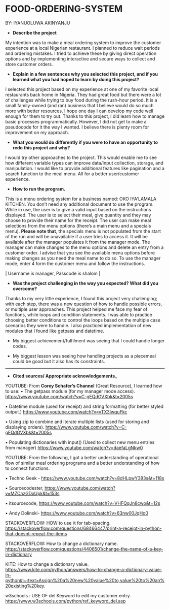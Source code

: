 # FOOD-ORDERING-SYSTEM

BY: IYANUOLUWA AKINYANJU

- __Describe the project__ 

My intention was to make a meal ordering system to improve the customer experience at a local Nigerian restaurant. 
I planned to reduce wait periods and ordering mistakes. 
I tried to achieve these by giving direct operation options and by implementing interactive and secure ways to collect and store customer orders.


- __Explain in a few sentences why you selected this project, and if you learned what you had hoped to learn by doing this project?__

I selected this project based on my experience at one of my favorite local restaurants back home in Nigeria. 
They had great food but there were a lot of challenges while trying to buy food during the rush-hour period. 
It is a small family-owned (and ran) business that I believe would do so much more with better resources. 
I hope one day I can develop my code well enough for them to try out. 
Thanks to this project, I did learn how to manage basic processes programmatically. 
However, I did not get to make a pseudocode for it the way I wanted. I believe there is plenty room for improvement on my approach.



- __What you would do differently if you were to have an opportunity to redo this project and why?__

I would try other approaches to the project. This would enable me to see how different variable types can improve data/input collection, storage, and manipulation. 
I would like to provide additional features like pagination and a search function to the meal menu. All for a better user/customer experience. 


- __How to run the program.__

This is a menu ordering system for a business named: OKO IYA'LAMALA KITCHEN.
You don’t need any additional document to use the program. 
While in use, the user is to give a valid input based on the instructions displayed.
The user is to select their meal, give quantity and they may choose to provide their name for the receipt.
The user can make meal selections from the menu options (there’s a main menu and a specials menu). 
__Please note that__, the specials menu is not populated from the start of the run and will be unavailable if a user tries to access it.
It will be available after the manager populates it from the manager mode. The manager can make changes to the menu options and delete an entry from a customer order. 
I advise that you see the available menu options before making changes as you need the meal name to do so.
To use the manager mode, enter 4 form the customer menu and follow the instructions.

| Username is manager, Passcode is shalom |


- __Was the project challenging in the way you expected? What did you overcome?__ 

Thanks to my very little experience, I found this project very challenging; with each step, there was a new question of how to handle possible errors, or multiple user approaches.
This project helped me face my fear of functions, while loops and condition statements. 
I was able to practice choosing better conditions to control the loops based on the multiple case scenarios they were to handle. 
I also practiced implementation of new modules that I found like getpass and datetime. 

- My biggest achievement/fulfilment was seeing that I could handle longer codes. 

- My biggest lesson was seeing how handling projects as a piecemeal could be good but it also has its constraints.

---

- __Cited sources/ Appropriate acknowledgements___

YOUTUBE: From __Corey Schafer’s Channel__ (Great Resource), I learned how to use:
• The getpass module (for my manager mode access). https://www.youtube.com/watch?v=C-gEQdGVXbk&t=2005s

• Datetime module (used for receipt) and string formatting (for better styled output.) https://www.youtube.com/watch?v=vTX3IwquFkc

• Using zip to combine and iterate multiple lists (used for storing and displaying orders). https://www.youtube.com/watch?v=C-gEQdGVXbk&t=2005s

• Populating dictionaries with input() (Used to collect new menu entries from manager) https://www.youtube.com/watch?v=daefaLgNkw0

YOUTUBE: From the following, I got a better understanding of operational flow of similar meal ordering programs and a better understanding of how to connect functions.

• Techno Geek - https://www.youtube.com/watch?v=8dHLpwY383s&t=118s

• Sourcecodester, https://www.youtube.com/watch?v=MZCazGDxUpk&t=153s

• itsourcecode, https://www.youtube.com/watch?v=VHFQqJn8cwo&t=12s

• Andy Dolinski- https://www.youtube.com/watch?v=63nw00JqHo0

STACKOVERFLOW: HOW to use \t for tab-spacing. https://stackoverflow.com/questions/68466447/print-a-receipt-in-python-that-doesnt-repeat-the-items

STACKOVERFLOW: How to change a dictionary name. https://stackoverflow.com/questions/4406501/change-the-name-of-a-key-in-dictionary

KITE: How to change a dictionary value. https://www.kite.com/python/answers/how-to-change-a-dictionary-value-in-python#:~:text=Assign%20a%20new%20value%20to,value%20to%20an%20existing%20key.

w3schools : USE OF del Keyword to edit my customer entry.
https://www.w3schools.com/python/ref_keyword_del.asp
